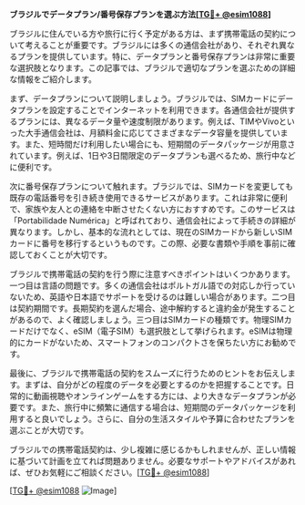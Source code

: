 **ブラジルでデータプラン/番号保存プランを選ぶ方法[[TG💪+ @esim1088](https://t.me/s/esim1088)]**

ブラジルに住んでいる方や旅行に行く予定がある方は、まず携帯電話の契約について考えることが重要です。ブラジルには多くの通信会社があり、それぞれ異なるプランを提供しています。特に、データプランと番号保存プランは非常に重要な選択肢となります。この記事では、ブラジルで適切なプランを選ぶための詳細な情報をご紹介します。

まず、データプランについて説明しましょう。ブラジルでは、SIMカードにデータプランを設定することでインターネットを利用できます。各通信会社が提供するプランには、異なるデータ量や速度制限があります。例えば、TIMやVivoといった大手通信会社は、月額料金に応じてさまざまなデータ容量を提供しています。また、短時間だけ利用したい場合にも、短期間のデータパッケージが用意されています。例えば、1日や3日間限定のデータプランも選べるため、旅行中などに便利です。

次に番号保存プランについて触れます。ブラジルでは、SIMカードを変更しても既存の電話番号を引き続き使用できるサービスがあります。これは非常に便利で、家族や友人との連絡を中断させたくない方におすすめです。このサービスは「Portabilidade Numérica」と呼ばれており、通信会社によって手続きの詳細が異なります。しかし、基本的な流れとしては、現在のSIMカードから新しいSIMカードに番号を移行するというものです。この際、必要な書類や手順を事前に確認しておくことが大切です。

ブラジルで携帯電話の契約を行う際に注意すべきポイントはいくつかあります。一つ目は言語の問題です。多くの通信会社はポルトガル語での対応しか行っていないため、英語や日本語でサポートを受けるのは難しい場合があります。二つ目は契約期間です。長期契約を選んだ場合、途中解約すると違約金が発生することがあるので、よく確認しましょう。三つ目はSIMカードの種類です。物理SIMカードだけでなく、eSIM（電子SIM）も選択肢として挙げられます。eSIMは物理的にカードがないため、スマートフォンのコンパクトさを保ちたい方にお勧めです。

最後に、ブラジルで携帯電話の契約をスムーズに行うためのヒントをお伝えします。まずは、自分がどの程度のデータを必要とするのかを把握することです。日常的に動画視聴やオンラインゲームをする方には、より大きなデータプランが必要です。また、旅行中に頻繁に通信する場合は、短期間のデータパッケージを利用すると良いでしょう。さらに、自分の生活スタイルや予算に合わせたプランを選ぶことが大切です。

ブラジルでの携帯電話契約は、少し複雑に感じるかもしれませんが、正しい情報に基づいて計画を立てれば問題ありません。必要なサポートやアドバイスがあれば、ぜひお気軽にご相談ください。[[TG💪+ @esim1088](https://t.me/s/esim1088)]

[[TG💪+ @esim1088](https://t.me/s/esim1088) ![Image](https://i.postimg.cc/Y0z9fWf4/image.png)]
